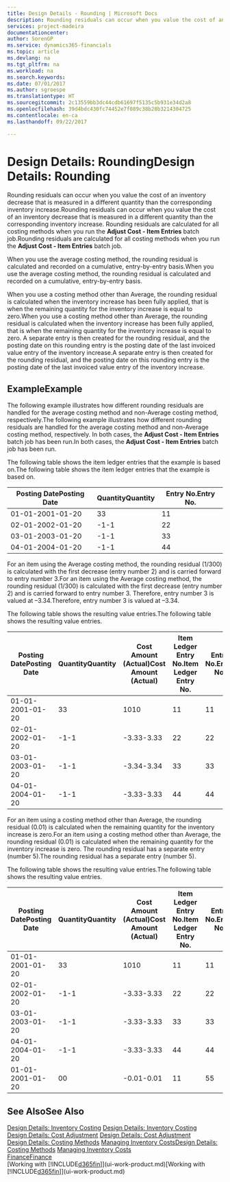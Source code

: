 ```yaml
---
title: Design Details - Rounding | Microsoft Docs
description: Rounding residuals can occur when you value the cost of an inventory decrease that is measured in a different quantity than the corresponding inventory increase. Rounding residuals are calculated for all costing methods when you run the **Adjust Cost - Item Entries** batch job.
services: project-madeira
documentationcenter: 
author: SorenGP
ms.service: dynamics365-financials
ms.topic: article
ms.devlang: na
ms.tgt_pltfrm: na
ms.workload: na
ms.search.keywords: 
ms.date: 07/01/2017
ms.author: sgroespe
ms.translationtype: HT
ms.sourcegitcommit: 2c13559bb3dc44cdb61697f5135c5b931e34d2a8
ms.openlocfilehash: 39d4bdc430fc74452e7f089c38b28b3214304725
ms.contentlocale: en-ca
ms.lasthandoff: 09/22/2017

---
```

# <a name="design-details-rounding"></a><span data-ttu-id="b6eac-104">Design Details: Rounding</span><span class="sxs-lookup"><span data-stu-id="b6eac-104">Design Details: Rounding</span></span>
<span data-ttu-id="b6eac-105">Rounding residuals can occur when you value the cost of an inventory decrease that is measured in a different quantity than the corresponding inventory increase.</span><span class="sxs-lookup"><span data-stu-id="b6eac-105">Rounding residuals can occur when you value the cost of an inventory decrease that is measured in a different quantity than the corresponding inventory increase.</span></span> <span data-ttu-id="b6eac-106">Rounding residuals are calculated for all costing methods when you run the **Adjust Cost - Item Entries** batch job.</span><span class="sxs-lookup"><span data-stu-id="b6eac-106">Rounding residuals are calculated for all costing methods when you run the **Adjust Cost - Item Entries** batch job.</span></span>  

 <span data-ttu-id="b6eac-107">When you use the average costing method, the rounding residual is calculated and recorded on a cumulative, entry-by-entry basis.</span><span class="sxs-lookup"><span data-stu-id="b6eac-107">When you use the average costing method, the rounding residual is calculated and recorded on a cumulative, entry-by-entry basis.</span></span>  

 <span data-ttu-id="b6eac-108">When you use a costing method other than Average, the rounding residual is calculated when the inventory increase has been fully applied, that is when the remaining quantity for the inventory increase is equal to zero.</span><span class="sxs-lookup"><span data-stu-id="b6eac-108">When you use a costing method other than Average, the rounding residual is calculated when the inventory increase has been fully applied, that is when the remaining quantity for the inventory increase is equal to zero.</span></span> <span data-ttu-id="b6eac-109">A separate entry is then created for the rounding residual, and the posting date on this rounding entry is the posting date of the last invoiced value entry of the inventory increase.</span><span class="sxs-lookup"><span data-stu-id="b6eac-109">A separate entry is then created for the rounding residual, and the posting date on this rounding entry is the posting date of the last invoiced value entry of the inventory increase.</span></span>  

## <a name="example"></a><span data-ttu-id="b6eac-110">Example</span><span class="sxs-lookup"><span data-stu-id="b6eac-110">Example</span></span>  
 <span data-ttu-id="b6eac-111">The following example illustrates how different rounding residuals are handled for the average costing method and non-Average costing method, respectively.</span><span class="sxs-lookup"><span data-stu-id="b6eac-111">The following example illustrates how different rounding residuals are handled for the average costing method and non-Average costing method, respectively.</span></span> <span data-ttu-id="b6eac-112">In both cases, the **Adjust Cost - Item Entries** batch job has been run.</span><span class="sxs-lookup"><span data-stu-id="b6eac-112">In both cases, the **Adjust Cost - Item Entries** batch job has been run.</span></span>  

 <span data-ttu-id="b6eac-113">The following table shows the item ledger entries that the example is based on.</span><span class="sxs-lookup"><span data-stu-id="b6eac-113">The following table shows the item ledger entries that the example is based on.</span></span>  

|<span data-ttu-id="b6eac-114">Posting Date</span><span class="sxs-lookup"><span data-stu-id="b6eac-114">Posting Date</span></span>|<span data-ttu-id="b6eac-115">Quantity</span><span class="sxs-lookup"><span data-stu-id="b6eac-115">Quantity</span></span>|<span data-ttu-id="b6eac-116">Entry No.</span><span class="sxs-lookup"><span data-stu-id="b6eac-116">Entry No.</span></span>|  
|------------------|--------------|---------------|  
|<span data-ttu-id="b6eac-117">01-01-20</span><span class="sxs-lookup"><span data-stu-id="b6eac-117">01-01-20</span></span>|<span data-ttu-id="b6eac-118">3</span><span class="sxs-lookup"><span data-stu-id="b6eac-118">3</span></span>|<span data-ttu-id="b6eac-119">1</span><span class="sxs-lookup"><span data-stu-id="b6eac-119">1</span></span>|  
|<span data-ttu-id="b6eac-120">02-01-20</span><span class="sxs-lookup"><span data-stu-id="b6eac-120">02-01-20</span></span>|<span data-ttu-id="b6eac-121">-1</span><span class="sxs-lookup"><span data-stu-id="b6eac-121">-1</span></span>|<span data-ttu-id="b6eac-122">2</span><span class="sxs-lookup"><span data-stu-id="b6eac-122">2</span></span>|  
|<span data-ttu-id="b6eac-123">03-01-20</span><span class="sxs-lookup"><span data-stu-id="b6eac-123">03-01-20</span></span>|<span data-ttu-id="b6eac-124">-1</span><span class="sxs-lookup"><span data-stu-id="b6eac-124">-1</span></span>|<span data-ttu-id="b6eac-125">3</span><span class="sxs-lookup"><span data-stu-id="b6eac-125">3</span></span>|  
|<span data-ttu-id="b6eac-126">04-01-20</span><span class="sxs-lookup"><span data-stu-id="b6eac-126">04-01-20</span></span>|<span data-ttu-id="b6eac-127">-1</span><span class="sxs-lookup"><span data-stu-id="b6eac-127">-1</span></span>|<span data-ttu-id="b6eac-128">4</span><span class="sxs-lookup"><span data-stu-id="b6eac-128">4</span></span>|  

 <span data-ttu-id="b6eac-129">For an item using the Average costing method, the rounding residual (1/300) is calculated with the first decrease (entry number 2) and is carried forward to entry number 3.</span><span class="sxs-lookup"><span data-stu-id="b6eac-129">For an item using the Average costing method, the rounding residual (1/300) is calculated with the first decrease (entry number 2) and is carried forward to entry number 3.</span></span> <span data-ttu-id="b6eac-130">Therefore, entry number 3 is valued at –3.34.</span><span class="sxs-lookup"><span data-stu-id="b6eac-130">Therefore, entry number 3 is valued at –3.34.</span></span>  

 <span data-ttu-id="b6eac-131">The following table shows the resulting value entries.</span><span class="sxs-lookup"><span data-stu-id="b6eac-131">The following table shows the resulting value entries.</span></span>  

|<span data-ttu-id="b6eac-132">Posting Date</span><span class="sxs-lookup"><span data-stu-id="b6eac-132">Posting Date</span></span>|<span data-ttu-id="b6eac-133">Quantity</span><span class="sxs-lookup"><span data-stu-id="b6eac-133">Quantity</span></span>|<span data-ttu-id="b6eac-134">Cost Amount (Actual)</span><span class="sxs-lookup"><span data-stu-id="b6eac-134">Cost Amount (Actual)</span></span>|<span data-ttu-id="b6eac-135">Item Ledger Entry No.</span><span class="sxs-lookup"><span data-stu-id="b6eac-135">Item Ledger Entry No.</span></span>|<span data-ttu-id="b6eac-136">Entry No.</span><span class="sxs-lookup"><span data-stu-id="b6eac-136">Entry No.</span></span>|  
|------------------|--------------|----------------------------|---------------------------|---------------|  
|<span data-ttu-id="b6eac-137">01-01-20</span><span class="sxs-lookup"><span data-stu-id="b6eac-137">01-01-20</span></span>|<span data-ttu-id="b6eac-138">3</span><span class="sxs-lookup"><span data-stu-id="b6eac-138">3</span></span>|<span data-ttu-id="b6eac-139">10</span><span class="sxs-lookup"><span data-stu-id="b6eac-139">10</span></span>|<span data-ttu-id="b6eac-140">1</span><span class="sxs-lookup"><span data-stu-id="b6eac-140">1</span></span>|<span data-ttu-id="b6eac-141">1</span><span class="sxs-lookup"><span data-stu-id="b6eac-141">1</span></span>|  
|<span data-ttu-id="b6eac-142">02-01-20</span><span class="sxs-lookup"><span data-stu-id="b6eac-142">02-01-20</span></span>|<span data-ttu-id="b6eac-143">-1</span><span class="sxs-lookup"><span data-stu-id="b6eac-143">-1</span></span>|<span data-ttu-id="b6eac-144">-3.33</span><span class="sxs-lookup"><span data-stu-id="b6eac-144">-3.33</span></span>|<span data-ttu-id="b6eac-145">2</span><span class="sxs-lookup"><span data-stu-id="b6eac-145">2</span></span>|<span data-ttu-id="b6eac-146">2</span><span class="sxs-lookup"><span data-stu-id="b6eac-146">2</span></span>|  
|<span data-ttu-id="b6eac-147">03-01-20</span><span class="sxs-lookup"><span data-stu-id="b6eac-147">03-01-20</span></span>|<span data-ttu-id="b6eac-148">-1</span><span class="sxs-lookup"><span data-stu-id="b6eac-148">-1</span></span>|<span data-ttu-id="b6eac-149">-3.34</span><span class="sxs-lookup"><span data-stu-id="b6eac-149">-3.34</span></span>|<span data-ttu-id="b6eac-150">3</span><span class="sxs-lookup"><span data-stu-id="b6eac-150">3</span></span>|<span data-ttu-id="b6eac-151">3</span><span class="sxs-lookup"><span data-stu-id="b6eac-151">3</span></span>|  
|<span data-ttu-id="b6eac-152">04-01-20</span><span class="sxs-lookup"><span data-stu-id="b6eac-152">04-01-20</span></span>|<span data-ttu-id="b6eac-153">-1</span><span class="sxs-lookup"><span data-stu-id="b6eac-153">-1</span></span>|<span data-ttu-id="b6eac-154">-3.33</span><span class="sxs-lookup"><span data-stu-id="b6eac-154">-3.33</span></span>|<span data-ttu-id="b6eac-155">4</span><span class="sxs-lookup"><span data-stu-id="b6eac-155">4</span></span>|<span data-ttu-id="b6eac-156">4</span><span class="sxs-lookup"><span data-stu-id="b6eac-156">4</span></span>|  

 <span data-ttu-id="b6eac-157">For an item using a costing method other than Average, the rounding residual (0.01) is calculated when the remaining quantity for the inventory increase is zero.</span><span class="sxs-lookup"><span data-stu-id="b6eac-157">For an item using a costing method other than Average, the rounding residual (0.01) is calculated when the remaining quantity for the inventory increase is zero.</span></span> <span data-ttu-id="b6eac-158">The rounding residual has a separate entry (number 5).</span><span class="sxs-lookup"><span data-stu-id="b6eac-158">The rounding residual has a separate entry (number 5).</span></span>  

 <span data-ttu-id="b6eac-159">The following table shows the resulting value entries.</span><span class="sxs-lookup"><span data-stu-id="b6eac-159">The following table shows the resulting value entries.</span></span>  

|<span data-ttu-id="b6eac-160">Posting Date</span><span class="sxs-lookup"><span data-stu-id="b6eac-160">Posting Date</span></span>|<span data-ttu-id="b6eac-161">Quantity</span><span class="sxs-lookup"><span data-stu-id="b6eac-161">Quantity</span></span>|<span data-ttu-id="b6eac-162">Cost Amount (Actual)</span><span class="sxs-lookup"><span data-stu-id="b6eac-162">Cost Amount (Actual)</span></span>|<span data-ttu-id="b6eac-163">Item Ledger Entry No.</span><span class="sxs-lookup"><span data-stu-id="b6eac-163">Item Ledger Entry No.</span></span>|<span data-ttu-id="b6eac-164">Entry No.</span><span class="sxs-lookup"><span data-stu-id="b6eac-164">Entry No.</span></span>|  
|------------------|--------------|----------------------------|---------------------------|---------------|  
|<span data-ttu-id="b6eac-165">01-01-20</span><span class="sxs-lookup"><span data-stu-id="b6eac-165">01-01-20</span></span>|<span data-ttu-id="b6eac-166">3</span><span class="sxs-lookup"><span data-stu-id="b6eac-166">3</span></span>|<span data-ttu-id="b6eac-167">10</span><span class="sxs-lookup"><span data-stu-id="b6eac-167">10</span></span>|<span data-ttu-id="b6eac-168">1</span><span class="sxs-lookup"><span data-stu-id="b6eac-168">1</span></span>|<span data-ttu-id="b6eac-169">1</span><span class="sxs-lookup"><span data-stu-id="b6eac-169">1</span></span>|  
|<span data-ttu-id="b6eac-170">02-01-20</span><span class="sxs-lookup"><span data-stu-id="b6eac-170">02-01-20</span></span>|<span data-ttu-id="b6eac-171">-1</span><span class="sxs-lookup"><span data-stu-id="b6eac-171">-1</span></span>|<span data-ttu-id="b6eac-172">-3.33</span><span class="sxs-lookup"><span data-stu-id="b6eac-172">-3.33</span></span>|<span data-ttu-id="b6eac-173">2</span><span class="sxs-lookup"><span data-stu-id="b6eac-173">2</span></span>|<span data-ttu-id="b6eac-174">2</span><span class="sxs-lookup"><span data-stu-id="b6eac-174">2</span></span>|  
|<span data-ttu-id="b6eac-175">03-01-20</span><span class="sxs-lookup"><span data-stu-id="b6eac-175">03-01-20</span></span>|<span data-ttu-id="b6eac-176">-1</span><span class="sxs-lookup"><span data-stu-id="b6eac-176">-1</span></span>|<span data-ttu-id="b6eac-177">-3.33</span><span class="sxs-lookup"><span data-stu-id="b6eac-177">-3.33</span></span>|<span data-ttu-id="b6eac-178">3</span><span class="sxs-lookup"><span data-stu-id="b6eac-178">3</span></span>|<span data-ttu-id="b6eac-179">3</span><span class="sxs-lookup"><span data-stu-id="b6eac-179">3</span></span>|  
|<span data-ttu-id="b6eac-180">04-01-20</span><span class="sxs-lookup"><span data-stu-id="b6eac-180">04-01-20</span></span>|<span data-ttu-id="b6eac-181">-1</span><span class="sxs-lookup"><span data-stu-id="b6eac-181">-1</span></span>|<span data-ttu-id="b6eac-182">-3.33</span><span class="sxs-lookup"><span data-stu-id="b6eac-182">-3.33</span></span>|<span data-ttu-id="b6eac-183">4</span><span class="sxs-lookup"><span data-stu-id="b6eac-183">4</span></span>|<span data-ttu-id="b6eac-184">4</span><span class="sxs-lookup"><span data-stu-id="b6eac-184">4</span></span>|  
|<span data-ttu-id="b6eac-185">01-01-20</span><span class="sxs-lookup"><span data-stu-id="b6eac-185">01-01-20</span></span>|<span data-ttu-id="b6eac-186">0</span><span class="sxs-lookup"><span data-stu-id="b6eac-186">0</span></span>|<span data-ttu-id="b6eac-187">-0.01</span><span class="sxs-lookup"><span data-stu-id="b6eac-187">-0.01</span></span>|<span data-ttu-id="b6eac-188">1</span><span class="sxs-lookup"><span data-stu-id="b6eac-188">1</span></span>|<span data-ttu-id="b6eac-189">5</span><span class="sxs-lookup"><span data-stu-id="b6eac-189">5</span></span>|  

## <a name="see-also"></a><span data-ttu-id="b6eac-190">See Also</span><span class="sxs-lookup"><span data-stu-id="b6eac-190">See Also</span></span>  
 <span data-ttu-id="b6eac-191">[Design Details: Inventory Costing](design-details-inventory-costing.md) </span><span class="sxs-lookup"><span data-stu-id="b6eac-191">[Design Details: Inventory Costing](design-details-inventory-costing.md) </span></span>  
 <span data-ttu-id="b6eac-192">[Design Details: Cost Adjustment](design-details-cost-adjustment.md) </span><span class="sxs-lookup"><span data-stu-id="b6eac-192">[Design Details: Cost Adjustment](design-details-cost-adjustment.md) </span></span>  
 <span data-ttu-id="b6eac-193">[Design Details: Costing Methods](design-details-costing-methods.md) [Managing Inventory Costs](finance-manage-inventory-costs.md)</span><span class="sxs-lookup"><span data-stu-id="b6eac-193">[Design Details: Costing Methods](design-details-costing-methods.md) [Managing Inventory Costs](finance-manage-inventory-costs.md)</span></span>  
 [<span data-ttu-id="b6eac-194">Finance</span><span class="sxs-lookup"><span data-stu-id="b6eac-194">Finance</span></span>](finance.md)  
 <span data-ttu-id="b6eac-195">[Working with [!INCLUDE[d365fin](includes/d365fin_md.md)]](ui-work-product.md)</span><span class="sxs-lookup"><span data-stu-id="b6eac-195">[Working with [!INCLUDE[d365fin](includes/d365fin_md.md)]](ui-work-product.md)</span></span>

